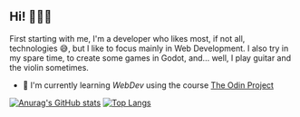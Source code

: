 ## Hi! 👋🥸🤏

First starting with me, I'm a developer who likes most, if not all, technologies 😅, but I like to focus mainly in Web Development.
I also try in my spare time, to create some games in Godot, and... well, I play guitar and the violin sometimes.

- 📖 I'm currently learning *WebDev* using the course [The Odin Project](https://theodinproject.com)

[![Anurag's GitHub stats](https://github-readme-stats.vercel.app/api?username=fell-z&show_icons=true&theme=tokyonight)](https://github.com/anuraghazra/github-readme-stats)
[![Top Langs](https://github-readme-stats.vercel.app/api/top-langs/?username=fell-z&layout=compact&theme=tokyonight)](https://github.com/anuraghazra/github-readme-stats)

<!--
Here are some ideas to get you started:

- 🔭 I’m currently working on ...
- 🌱 I’m currently learning ...
- 👯 I’m looking to collaborate on ...
- 🤔 I’m looking for help with ...
- 💬 Ask me about ...
- 📫 How to reach me: ...
- 😄 Pronouns: ...
- ⚡ Fun fact: ...
-->
